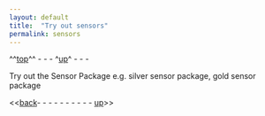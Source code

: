 ```yaml
---
layout: default
title:  "Try out sensors"
permalink: sensors
---
```

^^[top](main_menu)^^ - - - ^[up](ix_doing_more)^ - - -

Try out the Sensor Package e.g. silver sensor package, gold sensor package

<<[back](waypoints)- - - - - - - - - - [up](ix_doing_more)>>
